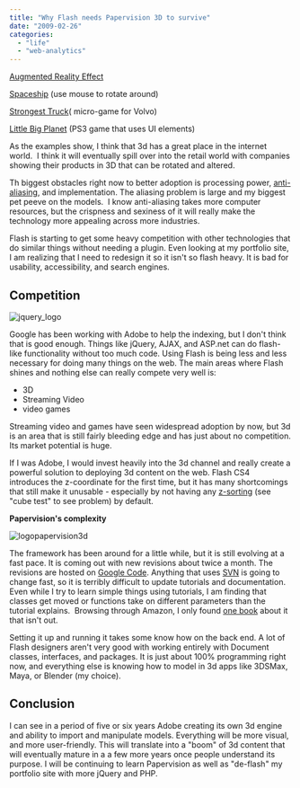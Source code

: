 ```yaml
---
title: "Why Flash needs Papervision 3D to survive"
date: "2009-02-26"
categories: 
  - "life"
  - "web-analytics"
---
```


[Augmented Reality Effect](http://blog.papervision3d.org/)

[Spaceship](http://www.carlosulloa.com/demos/spaceship/) (use mouse to rotate around)

[Strongest Truck](http://www.strongesttruck.com/)( micro-game for Volvo)

[Little Big Planet](http://mysackboy.littlebigplanet.com/) (PS3 game that uses UI elements)

As the examples show, I think that 3d has a great place in the internet world.  I think it will eventually spill over into the retail world with companies showing their products in 3D that can be rotated and altered.

Th biggest obstacles right now to better adoption is processing power, [anti-aliasing](http://en.wikipedia.org/wiki/Anti-aliasing), and implementation. The aliasing problem is large and my biggest pet peeve on the models.  I know anti-aliasing takes more computer resources, but the crispness and sexiness of it will really make the technology more appealing across more industries.

Flash is starting to get some heavy competition with other technologies that do similar things without needing a plugin. Even looking at my portfolio site, I am realizing that I need to redesign it so it isn't so flash heavy. It is bad for usability, accessibility, and search engines.

## Competition

![jquery_logo](./images/jquery_logo.jpg "jquery_logo")

Google has been working with Adobe to help the indexing, but I don't think that is good enough. Things like jQuery, AJAX, and ASP.net can do flash-like functionality without too much code. Using Flash is being less and less necessary for doing many things on the web. The main areas where Flash shines and nothing else can really compete very well is:

- 3D
- Streaming Video
- video games

Streaming video and games have seen widespread adoption by now, but 3d is an area that is still fairly bleeding edge and has just about no competition. Its market potential is huge.

If I was Adobe, I would invest heavily into the 3d channel and really create a powerful solution to deploying 3d content on the web. Flash CS4 introduces the z-coordinate for the first time, but it has many shortcomings that still make it unusable - especially by not having any [z-sorting](http://www.nascom.be/adobe/flashplayer10tests/FP10TestRunner.html) (see "cube test" to see problem) by default.

**Papervision's complexity**

![logopapervision3d](./images/logopapervision3d.gif "logopapervision3d")

The framework has been around for a little while, but it is still evolving at a fast pace. It is coming out with new revisions about twice a month. The revisions are hosted on [Google Code](http://code.google.com/p/papervision3d/). Anything that uses [SVN](http://en.wikipedia.org/wiki/Subversion_(software)) is going to change fast, so it is terribly difficult to update tutorials and documentation. Even while I try to learn simple things using tutorials, I am finding that classes get moved or functions take on different parameters than the tutorial explains.  Browsing through Amazon, I only found [one book](http://www.amazon.com/s/ref=nb_ss_gw_0_7?url=search-alias%3Daps&field-keywords=papervision&sprefix=papervi) about it that isn't out.

Setting it up and running it takes some know how on the back end. A lot of Flash designers aren't very good with working entirely with Document classes, interfaces, and packages. It is just about 100% programming right now, and everything else is knowing how to model in 3d apps like 3DSMax, Maya, or Blender (my choice).

## Conclusion

I can see in a period of five or six years Adobe creating its own 3d engine and ability to import and manipulate models. Everything will be more visual, and more user-friendly. This will translate into a "boom" of 3d content that will eventually mature in a a few more years once people understand its purpose. I will be continuing to learn Papervision as well as "de-flash" my portfolio site with more jQuery and PHP.
